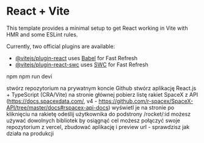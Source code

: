 # React + Vite

This template provides a minimal setup to get React working in Vite with HMR and some ESLint rules.

Currently, two official plugins are available:

- [@vitejs/plugin-react](https://github.com/vitejs/vite-plugin-react/blob/main/packages/plugin-react/README.md) uses [Babel](https://babeljs.io/) for Fast Refresh
- [@vitejs/plugin-react-swc](https://github.com/vitejs/vite-plugin-react-swc) uses [SWC](https://swc.rs/) for Fast Refresh

npm
npm run devi


stwórz repozytorium na prywatnym koncie Github
stwórz aplikację React.js + TypeScript (CRA/Vite)
na stronie głównej pobierz listę rakiet SpaceX z API (https://docs.spacexdata.com/, v4 - https://github.com/r-spacex/SpaceX-API/tree/master/docs#rspacex-api-docs)
wyświetl je na stronie
po kliknięciu na rakietę odeślij użytkownika do podstrony /rocket/:id
możesz używać dowolnych bibliotek by osiągnąć cel
możesz połączyć swoje repozytorium z vercel, zbudować aplikację i preview url - sprawdzisz jak działa na produkcji